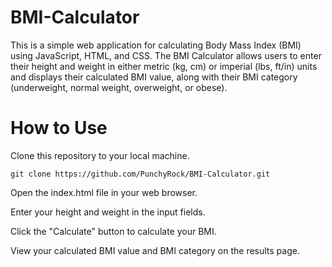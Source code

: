 # BMI-Calculator
This is a simple web application for calculating Body Mass Index (BMI) using JavaScript, HTML, and CSS. The BMI Calculator allows users to enter their height and weight in either metric (kg, cm) or imperial (lbs, ft/in) units and displays their calculated BMI value, along with their BMI category (underweight, normal weight, overweight, or obese).

# How to Use
Clone this repository to your local machine.
```
git clone https://github.com/PunchyRock/BMI-Calculator.git
```
Open the index.html file in your web browser.

Enter your height and weight in the input fields.

Click the "Calculate" button to calculate your BMI.

View your calculated BMI value and BMI category on the results page.
